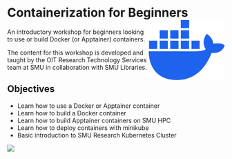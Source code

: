 # Containerization for Beginners <img src="images/docker-mark-blue.png" align="right" height="139"/>

An introductory workshop for beginners looking to use or build Docker (or Apptainer) containers.

The content for this workshop is developed and taught by the OIT Research Technology Services team at SMU in collaboration with SMU Libraries.

## Objectives

-   Learn how to use a Docker or Apptainer container
-   Learn how to build a Docker container
-   Learn how to build Apptainer containers on SMU HPC
-   Learn how to deploy containers with minikube
-   Basic introduction to SMU Research Kubernetes Cluster

[![](https://i.creativecommons.org/l/by-sa/4.0/88x31.png)](http://creativecommons.org/licenses/by-sa/4.0/)
